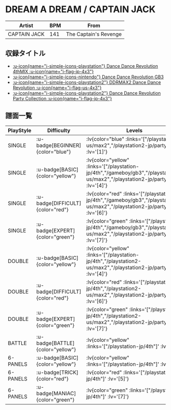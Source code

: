 # DREAM A DREAM / CAPTAIN JACK

|Artist|BPM|From|
|------|---|----|
|CAPTAIN JACK|141|The Captain's Revenge|

## 収録タイトル

- [ :u-icon{name="i-simple-icons-playstation"} Dance Dance Revolution 4thMIX :u-icon{name="i-flag-jp-4x3"} ](/playstation-jp/4th)
- [ :u-icon{name="i-simple-icons-nintendo"} Dance Dance Revolution GB3](/gameboy/gb3)
- [ :u-icon{name="i-simple-icons-playstation2"} DDRMAX2 Dance Dance Revolution :u-icon{name="i-flag-us-4x3"} ](/playstation2-us/max2)
- [ :u-icon{name="i-simple-icons-playstation2"} Dance Dance Revolution Party Collection :u-icon{name="i-flag-jp-4x3"} ](/playstation2-jp/party)

## 譜面一覧

|PlayStyle|Difficulty|Levels|Notes|Movie|
|---------|----------|------|-----|-----|
|SINGLE| :u-badge[BEGINNER]{color="blue"} | :lv{color="blue" :links='["/playstation2-us/max2","/playstation2-jp/party"]' :lv='[1]'} |92/0||
|SINGLE| :u-badge[BASIC]{color="yellow"} | :lv{color="yellow" :links='["/playstation-jp/4th","/gameboy/gb3","/playstation2-us/max2","/playstation2-jp/party"]' :lv='[4]'} |140/0||
|SINGLE| :u-badge[DIFFICULT]{color="red"} | :lv{color="red" :links='["/playstation-jp/4th","/gameboy/gb3","/playstation2-us/max2","/playstation2-jp/party"]' :lv='[6]'} |187/0||
|SINGLE| :u-badge[EXPERT]{color="green"} | :lv{color="green" :links='["/playstation-jp/4th","/gameboy/gb3","/playstation2-us/max2","/playstation2-jp/party"]' :lv='[7]'} |251/0||
|DOUBLE| :u-badge[BASIC]{color="yellow"} | :lv{color="yellow" :links='["/playstation-jp/4th","/playstation2-us/max2","/playstation2-jp/party"]' :lv='[4]'} |149/0||
|DOUBLE| :u-badge[DIFFICULT]{color="red"} | :lv{color="red" :links='["/playstation-jp/4th","/playstation2-us/max2","/playstation2-jp/party"]' :lv='[6]'} |177/0||
|DOUBLE| :u-badge[EXPERT]{color="green"} | :lv{color="green" :links='["/playstation-jp/4th","/playstation2-us/max2","/playstation2-jp/party"]' :lv='[7]'} |246/0||
|BATTLE| :u-badge[BATTLE]{color="yellow"} | :lv{color="yellow" :links='["/playstation-jp/4th"]' :lv='[2]'} |||
|6-PANELS| :u-badge[BASIC]{color="yellow"} | :lv{color="yellow" :links='["/playstation-jp/4th"]' :lv='[4]'} |144/0||
|6-PANELS| :u-badge[TRICK]{color="red"} | :lv{color="red" :links='["/playstation-jp/4th"]' :lv='[5]'} |198/0||
|6-PANELS| :u-badge[MANIAC]{color="green"} | :lv{color="green" :links='["/playstation-jp/4th"]' :lv='[7]'} |248/0||
